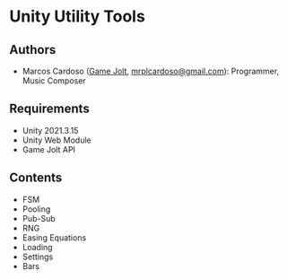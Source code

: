 # Unity Utility Tools

## Authors
* Marcos Cardoso ([Game Jolt](https://gamejolt.com/@marcoscardoso1_b064/games), mrplcardoso@gmail.com): Programmer, Music Composer

## Requirements
* Unity 2021.3.15  
* Unity Web Module  
* Game Jolt API

## Contents
- FSM
- Pooling
- Pub-Sub
- RNG
- Easing Equations
- Loading
- Settings
- Bars
